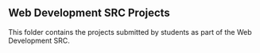 ## Web Development SRC Projects

This folder contains the projects submitted by students as part of the Web Development SRC.